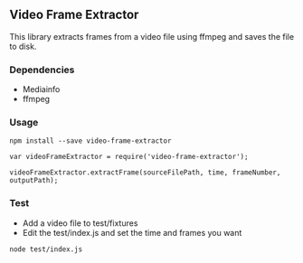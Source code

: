 ## Video Frame Extractor

This library extracts frames from a video file using ffmpeg and saves the file to disk.

### Dependencies

- Mediainfo
- ffmpeg

### Usage

```
npm install --save video-frame-extractor

var videoFrameExtractor = require('video-frame-extractor');

videoFrameExtractor.extractFrame(sourceFilePath, time, frameNumber, outputPath);
```

### Test

- Add a video file to test/fixtures
- Edit the test/index.js and set the time and frames you want


```
node test/index.js
```
